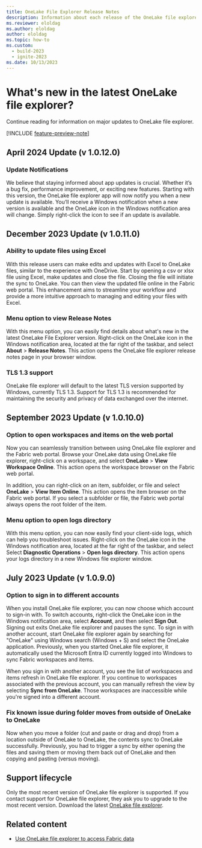 ```yaml
---
title: OneLake File Explorer Release Notes
description: Information about each release of the OneLake file explorer client app for Windows.
ms.reviewer: eloldag
ms.author: eloldag
author: eloldag
ms.topic: how-to
ms.custom:
  - build-2023
  - ignite-2023
ms.date: 10/13/2023
---
```


# What's new in the latest OneLake file explorer?

Continue reading for information on major updates to OneLake file explorer.

[!INCLUDE [feature-preview-note](../includes/feature-preview-note.md)]

## April 2024 Update (v 1.0.12.0)

### Update Notifications

We believe that staying informed about app updates is crucial. Whether it’s a bug fix, performance improvement, or exciting new features. Starting with this version, the OneLake file explorer app will now notify you when a new update is available. You’ll receive a Windows notification when a new version is available and the OneLake icon in the Windows notification area will change. Simply right-click the icon to see if an update is available.

## December 2023 Update (v 1.0.11.0)

### Ability to update files using Excel

With this release users can make edits and updates with Excel to OneLake files, similar to the experience with OneDrive. Start by opening a csv or xlsx file using Excel, make updates and close the file. Closing the file will initiate the sync to OneLake. You can then view the updated file online in the Fabric web portal. This enhancement aims to streamline your workflow and provide a more intuitive approach to managing and editing your files with Excel.  

### Menu option to view Release Notes
With this menu option, you can easily find details about what's new in the latest OneLake File Explorer version. Right-click on the OneLake icon in the Windows notification area, located at the far right of the taskbar, and select **About** > **Release Notes**. This action opens the OneLake file explorer release notes page in your browser window.

### TLS 1.3 support

OneLake file explorer will default to the latest TLS version supported by Windows, currently TLS 1.3. Support for TLS 1.3 is recommended for maintaining the security and privacy of data exchanged over the internet.
 
## September 2023 Update (v 1.0.10.0)

### Option to open workspaces and items on the web portal

Now you can seamlessly transition between using OneLake file explorer and the Fabric web portal. Browse your OneLake data using OneLake file explorer, right-click on a workspace, and select **OneLake** > **View Workspace Online**. This action opens the workspace browser on the Fabric web portal.

In addition, you can right-click on an item, subfolder, or file and select **OneLake** > **View Item Online**. This action opens the item browser on the Fabric web portal. If you select a subfolder or file, the Fabric web portal always opens the root folder of the item.

### Menu option to open logs directory

With this menu option, you can now easily find your client-side logs, which can help you troubleshoot issues. Right-click on the OneLake icon in the Windows notification area, located at the far right of the taskbar, and select Select **Diagnostic Operations** > **Open logs directory**. This action opens your logs directory in a new Windows file explorer window.

## July 2023 Update (v 1.0.9.0)

### Option to sign in to different accounts

When you install OneLake file explorer, you can now choose which account to sign-in with. To switch accounts, right-click the OneLake icon in the Windows notification area, select **Account**, and then select **Sign Out**. Signing out exits OneLake file explorer and pauses the sync. To sign in with another account, start OneLake file explorer again by searching for "OneLake" using Windows search (Windows + S) and select the OneLake application. Previously, when you started OneLake file explorer, it automatically used the Microsoft Entra ID currently logged into Windows to sync Fabric workspaces and items.

When you sign in with another account, you see the list of workspaces and items refresh in OneLake file explorer. If you continue to workspaces associated with the previous account, you can manually refresh the view by selecting **Sync from OneLake**. Those workspaces are inaccessible while you're signed into a different account.

### Fix known issue during folder moves from outside of OneLake to OneLake

Now when you move a folder (cut and paste or drag and drop) from a location outside of OneLake to OneLake, the contents sync to OneLake successfully. Previously, you had to trigger a sync by either opening the files and saving them or moving them back out of OneLake and then copying and pasting (versus moving).

## Support lifecycle

Only the most recent version of OneLake file explorer is supported. If you contact support for OneLake file explorer, they ask you to upgrade to the most recent version. Download the latest [OneLake file explorer](https://go.microsoft.com/fwlink/?linkid=2235671).

## Related content

- [Use OneLake file explorer to access Fabric data](onelake-file-explorer.md)
